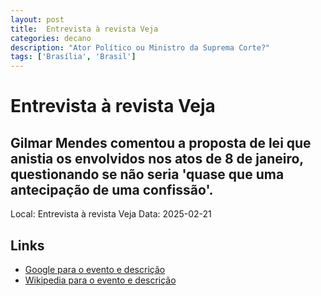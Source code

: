 ```yaml
---
layout: post
title:  Entrevista à revista Veja
categories: decano
description: "Ator Político ou Ministro da Suprema Corte?"
tags: ['Brasília', 'Brasil']
---
```


# Entrevista à revista Veja
## Gilmar Mendes comentou a proposta de lei que anistia os envolvidos nos atos de 8 de janeiro, questionando se não seria 'quase que uma antecipação de uma confissão'.
Local: Entrevista à revista Veja
Data: 2025-02-21

## Links 
- [Google para o evento e descrição](https://www.google.com/search?q=Gilmar%20Mendes%20%2B%20Entrevista%20%C3%A0%20revista%20Veja%20Gilmar%20Mendes%20comentou%20a%20proposta%20de%20lei%20que%20anistia%20os%20envolvidos%20nos%20atos%20de%208%20de%20janeiro%2C%20questionando%20se%20n%C3%A3o%20seria%20%27quase%20que%20uma%20antecipa%C3%A7%C3%A3o%20de%20uma%20confiss%C3%A3o%27.%20Bras%C3%ADlia%2C%20Brasil)
- [Wikipedia para o evento e descrição](https://en.wikipedia.org/w/index.php?search=Gilmar%20Mendes%20%2B%20Entrevista%20%C3%A0%20revista%20Veja%20Gilmar%20Mendes%20comentou%20a%20proposta%20de%20lei%20que%20anistia%20os%20envolvidos%20nos%20atos%20de%208%20de%20janeiro%2C%20questionando%20se%20n%C3%A3o%20seria%20%27quase%20que%20uma%20antecipa%C3%A7%C3%A3o%20de%20uma%20confiss%C3%A3o%27.%20Bras%C3%ADlia%2C%20Brasil)
